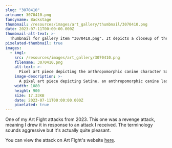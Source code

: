 ```yaml
---
slug: "3070410"
artname: 3070410.png
fancyname: Backstage
thumbnail: /resources/images/art_gallery/thumbnail/3070410.png
date: 2023-07-11T00:00:00.000Z
thumbnail-alt-text: >-
  Thumbnail for gallery item "3070410.png". It depicts a closeup of the character Satine resting at a table.
pixelated-thumbnail: true
images:
  - img1:
    src: /resources/images/art_gallery/3070410.png
    filename: 3070410.png
    alt-text: >-
      Pixel art piece depicting the anthropomorphic canine character Satine resting at a table.
    image-description: >-
      A pixel art piece depicting Satine, an anthropomorphic canine lady. She is sat at a brown table, resting her head on her hand and holding a cigarette in a cigarette holder. She is wearing a red dress, and looking at something out of frame towards the right of the viewer with an expression of disdain. The background consists of abstract purple streaks, vaguely resembling a beam of light cast by a stagelight.
    width: 1080
    height: 900
    size: 17.33KB
    date: 2023-07-11T00:00:00.000Z
    pixelated: true
---
```

<p>
	One of my Art Fight attacks from 2023. This one was a revenge attack, meaning I drew it in response to an attack I received. The terminology sounds aggressive but it's actually quite pleasant.
</p>
<p>
	You can view the attack on Art Fight's website <a href="https://artfight.net/attack/4952994.backstage" target="_blank">here</a>.
</p>
